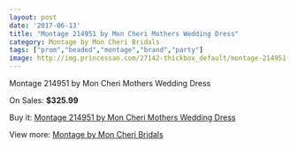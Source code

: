 ```yaml
---
layout: post
date: '2017-06-13'
title: "Montage 214951 by Mon Cheri Mothers Wedding Dress"
category: Montage by Mon Cheri Bridals
tags: ["prom","beaded","montage","brand","party"]
image: http://img.princessan.com/27142-thickbox_default/montage-214951-by-mon-cheri-mothers-wedding-dress.jpg
---
```

Montage 214951 by Mon Cheri Mothers Wedding Dress

On Sales: **$325.99**
<a href="https://www.princessan.com/en/12394-montage-214951-by-mon-cheri-mothers-wedding-dress.html"><amp-img layout="responsive" width="600" height="600" src="//img.princessan.com/27142-thickbox_default/montage-214951-by-mon-cheri-mothers-wedding-dress.jpg" alt="Montage 214951 by Mon Cheri Mothers Wedding Dress 0" /></a>
<a href="https://www.princessan.com/en/12394-montage-214951-by-mon-cheri-mothers-wedding-dress.html"><amp-img layout="responsive" width="600" height="600" src="//img.princessan.com/27144-thickbox_default/montage-214951-by-mon-cheri-mothers-wedding-dress.jpg" alt="Montage 214951 by Mon Cheri Mothers Wedding Dress 1" /></a>
<a href="https://www.princessan.com/en/12394-montage-214951-by-mon-cheri-mothers-wedding-dress.html"><amp-img layout="responsive" width="600" height="600" src="//img.princessan.com/27143-thickbox_default/montage-214951-by-mon-cheri-mothers-wedding-dress.jpg" alt="Montage 214951 by Mon Cheri Mothers Wedding Dress 2" /></a>

Buy it: [Montage 214951 by Mon Cheri Mothers Wedding Dress](https://www.princessan.com/en/12394-montage-214951-by-mon-cheri-mothers-wedding-dress.html "Montage 214951 by Mon Cheri Mothers Wedding Dress")

View more: [Montage by Mon Cheri Bridals](https://www.princessan.com/en/89- "Montage by Mon Cheri Bridals")